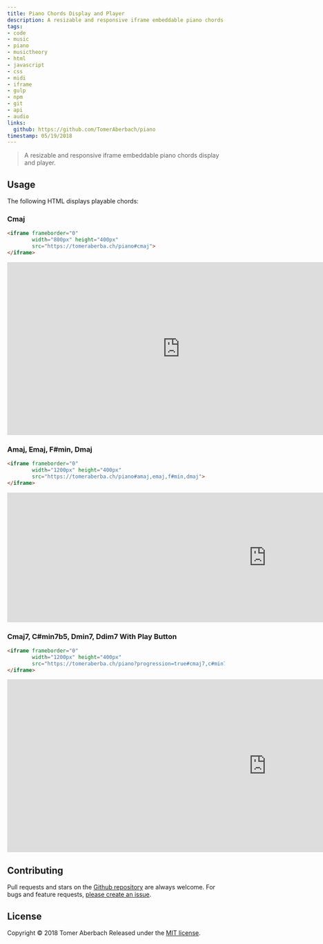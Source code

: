 ```yaml
---
title: Piano Chords Display and Player
description: A resizable and responsive iframe embeddable piano chords display and player.
tags:
- code
- music
- piano
- musictheory
- html
- javascript
- css
- midi
- iframe
- gulp
- npm
- git
- api
- audio
links:
  github: https://github.com/TomerAberbach/piano
timestamp: 05/19/2018
---
```

> A resizable and responsive iframe embeddable piano chords display and player.

## Usage

The following HTML displays playable chords:

### Cmaj
```html
<iframe frameborder="0"
        width="800px" height="400px"
        src="https://tomeraberba.ch/piano#cmaj">
</iframe>
```
<iframe frameborder="0" width="800px" height="400px" src="https://tomeraberba.ch/piano#cmaj"></iframe>

### Amaj, Emaj, F#min, Dmaj
```html
<iframe frameborder="0"
        width="1200px" height="400px"
        src="https://tomeraberba.ch/piano#amaj,emaj,f#min,dmaj">
</iframe>
```
<iframe frameborder="0" width="1200px" height="300px" src="https://tomeraberba.ch/piano#amaj,emaj,f#min,dmaj"></iframe>

### Cmaj7, C#min7b5, Dmin7, Ddim7 With Play Button
```html
<iframe frameborder="0"
        width="1200px" height="400px"
        src="https://tomeraberba.ch/piano?progression=true#cmaj7,c#min7b5,dmin7,ddim7">
</iframe>
```
<iframe frameborder="0" width="1200px" height="400px" src="https://tomeraberba.ch/piano?progression=true#cmaj7,c#min7b5,dmin7,ddim7"></iframe>

## Contributing

Pull requests and stars on the [Github repository](https://github.com/TomerAberbach/piano) are always welcome. For bugs and feature requests, [please create an issue](https://github.com/TomerAberbach/piano/issues/new).

## License

Copyright © 2018 Tomer Aberbach
Released under the [MIT license](https://github.com/TomerAberbach/piano/blob/master/LICENSE).